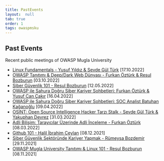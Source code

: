 ```yaml
---
title: PastEvents
layout:  null
tab: true
order: 1
tags: owaspmsku
---
```


## Past Events

Recent public meetings of OWASP Mugla University

- [Linux Fundamentals - Yusuf Yıldız & Sevde Gül Türk](https://www.meetup.com/owasp-mugla-university-student-chapter/events/289156005/) [17.10.2022]
- [OWASP Tanıtımı & Deep/Dark Web Dünyası - Furkan Öztürk & Resul Bozburun](https://www.meetup.com/owasp-mugla-university-student-chapter/events/288861783/) [03.10.2022]
- [Siber Güvenlik 101 - Resul Bozburun](https://www.meetup.com/owasp-mugla-university-student-chapter/events/285838796/) [12.05.2022]
- [OWASP ile Sahura Doğru Siber Kariyer Sohbetleri: Furkan Öztürk & Yusuf Can Çakır](https://www.meetup.com/owasp-mugla-university-student-chapter/events/285306878/) [16.04.2022]
- [OWASP ile Sahura Doğru Siber Kariyer Sohbetleri: SOC Analist Batuhan Kağanoğlu](https://www.meetup.com/owasp-mugla-university-student-chapter/events/285149181/) [09.04.2022]
- [OSINT: Open Source Intelligence Hacker Tarzı Stalk - Sevde Gül Türk & Yakuphan Devrez](https://www.meetup.com/owasp-mugla-university-student-chapter/events/284973283/) [31.03.2022]
- [Adli Bilişim: Tarayıcılar Üzerinde Adli İnceleme - Furkan Öztürk](https://www.meetup.com/owasp-mugla-university-student-chapter/events/284402900/) [08.03.2022]
- [Github 101 - Halil İbrahim Ceylan](https://www.meetup.com/tr-TR/owasp-mugla-university-student-chapter/events/282528273/) [08.12.2021]
- [Siber Güvenlik Sektöründe Kariyer Yapmak - Rümeysa Bozdemir](https://www.meetup.com/owasp-mugla-university-student-chapter/events/282325474/) [29.11.2021]
- [OWASP Mugla University Tanıtımı & Linux 101 - Resul Bozburun](https://www.meetup.com/owasp-mugla-university-student-chapter/events/281867151/) [08.11.2021]
